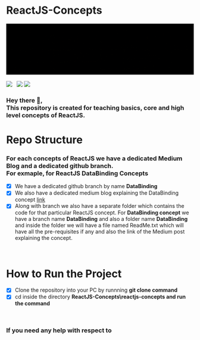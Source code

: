 # ReactJS-Concepts

<img src="https://github.com/ReactJS-Concepts/ReactJS-Concepts/blob/main/reactjs-concepts/src/Resources/Images/reactjs%20Github.gif" />

<p>
  <a href="https://www.instagram.com/kihsa_iar/"><img height="30" src="https://res.cloudinary.com/http-pixlok-com/image/upload/fl_attachment/Pixlok/Images/PNG/Instagram_Splash_Icon_hgqluv.png"></a>&nbsp;&nbsp;
  <a href="https://www.linkedin.com/in/ashik-rai/"><img height="30" src="https://cdn.freebiesupply.com/logos/large/2x/linkedin-icon-logo-png-transparent.png"></a>
  <a href="mailto:ashikthulungrai7@gmail.com"><img height="30" src="https://humemarine.com.au/wp-content/uploads/2017/07/gmail-icon.png"></a>

</p>

<h3>
  <p>
    Hey there 👋, <br>
    This repository is created for teaching basics, core and high level concepts of ReactJS.
  </p>
</h3>
<h1>Repo Structure</h1>
<h3>
  <p>
    For each concepts of ReactJS we have a dedicated Medium Blog and a dedicated github branch.
    <br>
    For exmaple, for <b>ReactJS DataBinding Concepts</b>
  </p>
</h3>

- [x] We have a dedicated github branch by name <b>DataBinding</b> 
- [x] We also have a dedicated medium blog explaining the DataBinding concept [link](https://medium.com/@ashikthulungrai7/learning-reactjs-two-way-data-binding-5c5ce1ab9b3d)
- [x] Along with branch we also have a separate folder which contains the code for that particular ReactJS concept. For <b>DataBinding concept</b> we have a branch name <b>DataBinding</b> and also a folder name <b>DataBinding</b> and inside the folder we will have a file named ReadMe.txt which will have all the pre-requisites if any and also the link of the Medium post explaining the concept.
<br>

<h1>How to Run the Project</h1>

- [x] Clone the repository into your PC by runnning <b>git clone command </b>
- [x] cd inside the directory <b>ReactJS-Concepts\reactjs-concepts and run the command</b>

<br>
<h3>If you need any help with respect to</h3>
<!-- <img src="https://github.com/ReactJS-Concepts/ReactJS-Concepts/blob/DataBinding/reactjs-concepts/src/Resources/Images/LearnReact.gif" /> -->
